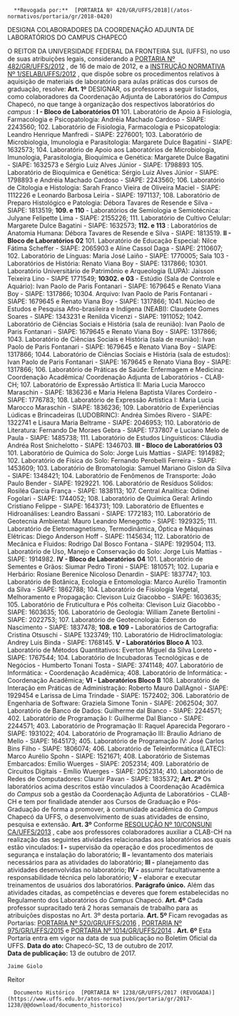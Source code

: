       **Revogada por:**  [PORTARIA Nº 420/GR/UFFS/2018](/atos-normativos/portaria/gr/2018-0420) 

   DESIGNA COLABORADORES DA COORDENAÇÃO ADJUNTA DE LABORATÓRIOS DO CAMPUS CHAPECÓ  

 O REITOR DA UNIVERSIDADE FEDERAL DA FRONTEIRA SUL (UFFS), no uso de suas atribuições legais, considerando a [PORTARIA Nº 482/GR/UFFS/2012](https://www.uffs.edu.br/atos-normativos/portaria/gr/2012-0482)  , de 16 de maio de 2012, e a [INSTRUÇÃO NORMATIVA Nº 1/SELAB/UFFS/2012](https://www.uffs.edu.br/atos-normativos/instrucao-normativa/selab/2012-0001)  , que dispõe sobre os procedimentos relativos à aquisição de materiais de laboratório para aulas práticas dos cursos de graduação, resolve:   **Art. 1º** DESIGNAR, os professores a seguir listados, como colaboradores da Coordenação Adjunta de Laboratórios do *Campus* Chapecó, no que tange à organização dos respectivos laboratórios do *campus* : **I - Bloco de Laboratórios 01**  101. Laboratório de Apoio à Fisiologia, Farmacologia e Psicopatologia: Andréia Machado Cardoso - SIAPE: 2243560; 102. Laboratório de Fisiologia, Farmacologia e Psicopatologia: Leandro Henrique Manfredi - SIAPE: 2276001; 103. Laboratório de Microbiologia, Imunologia e Parasitologia: Margarete Dulce Bagatini - SIAPE: 1632573; 104. Laboratório de Apoio aos Laboratórios de Microbiologia, Imunologia, Parasitologia, Bioquímica e Genética: Margarete Dulce Bagatini - SIAPE: 1632573 e Sérgio Luiz Alves Júnior - SIAPE: 1798893 105. Laboratório de Bioquímica e Genética: Sérgio Luiz Alves Júnior - SIAPE: 1798893 e Andréia Machado Cardoso - SIAPE: 2243560; 106. Laboratório de Citologia e Histologia: Sarah Franco Vieira de Oliveira Maciel - SIAPE: 1112226 e Leonardo Barbosa Leiria - SIAPE: 1971137; 108. Laboratório de Preparo Histológico e Patologia: Débora Tavares de Resende e Silva - SIAPE: 1813519; **109. e 110** - Laboratórios de Semiologia e Semiotécnica: Julyane Felipette Lima - SIAPE: 2155226; 111. Laboratório de Cultivo Celular: Margarete Dulce Bagatini - SIAPE: 1632573; **112. e 113** : Laboratórios de Anatomia Humana: Débora Tavares de Resende e Silva - SIAPE: 1813519. **II - Bloco de Laboratórios 02**  101. Laboratório de Educação Especial: Nilce Fátima Scheffer - SIAPE: 2065903 e Aline Cassol Daga - SIAPE: 2110607; 102. Laboratório de Línguas: Maria José Laiño - SIAPE: 1770005; Sala 103 - Laboratórios de História: Renato Viana Boy - SIAPE: 1317866; 10301. Laboratório Universitário de Patrimônio e Arqueologia (LUPA): Jaisson Teixeira Lino - SIAPE 1771549; **10302. e 03** - Estúdio (Sala de Controle e Aquário): Ivan Paolo de Paris Fontanari - SIAPE: 1679645 e Renato Viana Boy - SIAPE: 1317866; 10304. Arquivo: Ivan Paolo de Paris Fontanari - SIAPE: 1679645 e Renato Viana Boy - SIAPE: 1317866; 1041. Núcleo de Estudos e Pesquisa Afro-brasileira e Indígena (NEABI): Claudete Gomes Soares - SIAPE: 1343231 e Renilda Vicenzi - SIAPE: 1911052; 1042. Laboratório de Ciências Sociais e História (sala de reunião): Ivan Paolo de Paris Fontanari - SIAPE: 1679645 e Renato Viana Boy - SIAPE: 1317866; 1043. Laboratório de Ciências Sociais e História (sala de reunião): Ivan Paolo de Paris Fontanari - SIAPE: 1679645 e Renato Viana Boy - SIAPE: 1317866; 1044. Laboratório de Ciências Sociais e História (sala de estudos): Ivan Paolo de Paris Fontanari - SIAPE: 1679645 e Renato Viana Boy - SIAPE: 1317866; 106. Laboratório de Práticas de Saúde: Enfermagem e Medicina: Coordenação Acadêmica/ Coordenação Adjunta de Laboratórios - CLAB-CH; 107. Laboratório de Expressão Artística II: Maria Lucia Marocco Maraschin - SIAPE: 1836236 e Maria Helena Baptista Vilares Cordeiro - SIAPE: 1776783; 108. Laboratório de Expressão Artística I: Maria Lucia Marocco Maraschin - SIAPE: 1836236; 109. Laboratório de Experiências Lúdicas e Brincadeiras (LUDOBRINC): Andréa Simões Rivero - SIAPE: 1322741 e Lisaura Maria Beltrame - SIAPE: 2046953; 110. Laboratório de Literatura: Fernando De Moraes Gebra - SIAPE: 1737807 e Luciano Melo de Paula - SIAPE: 1485738; 111. Laboratório de Estudos Linguísticos: Cláudia Andréa Rost Snichelotto - SIAPE: 1346703. **III - Bloco de Laboratórios 03**  101. Laboratório de Química do Solo: Jorge Luis Mattias - SIAPE: 1914982; 102. Laboratório de Física do Solo: Fernando Perobelli Ferreira - SIAPE: 1453609; 103. Laboratório de Bromatologia: Samuel Mariano Gislon da Silva - SIAPE: 1348421; 104. Laboratório de Fenômenos de Transporte: João Paulo Bender - SIAPE: 1929221. 106. Laboratório de Resíduos Sólidos: Rosiléa Garcia França - SIAPE: 1838113; 107. Central Analítica: Odinei Fogolari - SIAPE: 1744052; 108. Laboratório de Química Geral: Arlindo Cristiano Felippe - SIAPE: 1643731; 109. Laboratório de Efluentes e Hidroanálises: Leandro Bassani - SIAPE: 1772183; 110. Laboratório de Geotecnia Ambiental: Mauro Leandro Menegotto - SIAPE: 1929325; 111. Laboratório de Eletromagnetismo, Termodinâmica, Óptica e Máquinas Elétricas: Diego Anderson Hoff - SIAPE: 1145634; 112. Laboratório de Mecânica e Fluidos: Rodrigo Dal Bosco Fontana - SIAPE: 1929504; 113. Laboratório de Uso, Manejo e Conservação do Solo: Jorge Luis Mattias - SIAPE: 1914982. **IV - Bloco de Laboratórios 04**  101. Laboratório de Sementes e Grãos: Siumar Pedro Tironi - SIAPE: 1810571; 102. Luparia e Herbário: Rosiane Berenice Nicoloso Denardin - SIAPE: 1837747; 103. Laboratório de Botânica, Ecologia e Entomologia: Marco Aurélio Tramontin da Silva - SIAPE: 1862788; 104. Laboratório de Fisiologia Vegetal, Melhoramento e Propagação: Clevison Luiz Giacobbo - SIAPE: 1603635; 105. Laboratório de Fruticultura e Pós colheita: Clevison Luiz Giacobbo - SIAPE: 1603635; 106. Laboratório de Geologia: William Zanete Bertolini - SIAPE: 2022753; 107. Laboratório de Geotecnologia: Ederson do Nascimento - SIAPE: 1837478; **108. e 109 -** Laboratórios de Cartografia: Cristina Otsuschi - SIAPE 1323749; 110. Laboratório de Hidroclimatologia: Andrey Luis Binda - SIAPE: 1768145. **V - Laboratórios Bloco A**  103. Laboratório de Métodos Quantitativos: Everton Miguel da Silva Loreto **-** SIAPE: 1767544; 104. Laboratório de Incubadoras Tecnológicas e de Negócios - Humberto Tonani Tosta - SIAPE: 3741148; 407. Laboratório de Informática: **-** Coordenação Acadêmica; 408. Laboratório de Informática: **-** Coordenação Acadêmica; **VI - Laboratórios Bloco B**  108. Laboratório de Interação em Práticas de Administração: Roberto Mauro DallAgnol - SIAPE: 1929454 e Larissa de Lima Trindade - SIAPE: 1572402; 306. Laboratório de Engenharia de Software: Graziela Simone Tonin - SIAPE: 2062504; 307. Laboratório de Banco de Dados: Guilherme dal Bianco - SIAPE: 2244571; 402. Laboratório de Programação I: Guilherme Dal Bianco - SIAPE: 2244571; 403. Laboratório de Programação II: Raquel Aparecida Pegoraro - SIAPE: 1931022; 404. Laboratório de Programação III: Braulio Adriano de Mello - SIAPE: 1645173; 405. Laboratório de Programação IV: José Carlos Bins Filho - SIAPE: 1806074; 406. Laboratório de Teleinformática (LATEC): Marco Aurélio Spohn - SIAPE: 1521671; 408. Laboratório de Sistemas Embarcados: Emílio Wuerges - SIAPE: 2052314; 409. Laboratório de Circuitos Digitais - Emílio Wuerges - SIAPE: 2052314; 410. Laboratório de Redes de Computadores: Claunir Pavan - SIAPE: 1835372;   **Art. 2º** Os laboratórios acima descritos estão vinculados à Coordenação Acadêmica do *Campus* sob a gestão da Coordenação Adjunta de Laboratórios - CLAB-CH e tem por finalidade atender aos Cursos de Graduação e Pós-Graduação de forma a promover, à comunidade acadêmica do *Campus* Chapecó da UFFS, o desenvolvimento de suas atividades de ensino, pesquisa e extensão.   **Art. 3º** Conforme [RESOLUÇÃO Nº 10/CONSUNI CA/UFFS/2013](https://www.uffs.edu.br/atos-normativos/resolucao/consunica/2013-0010)  , cabe aos professores colaboradores auxiliar a CLAB-CH na realização das seguintes atividades relacionadas aos laboratórios aos quais estão vinculados: **I -** supervisão da operação e dos procedimentos de segurança e instalação do laboratório; **II -** levantamento dos materiais necessários para as atividades do laboratório; **III -** planejamento das atividades desenvolvidas no laboratório; **IV -** assumir facultativamente a responsabilidade técnica pelo laboratório; **V -** elaborar e executar treinamentos de usuários dos laboratórios. **Parágrafo único.** Além das atividades citadas, as competências e deveres que forem estabelecidas no Regulamento dos Laboratórios do *Campus* Chapecó.   **Art. 4º** Cada professor supracitado terá 2 horas semanais de trabalho para as atribuições dispostas no Art. 3º desta portaria.   **Art. 5º** Ficam revogadas as Portarias: [PORTARIA Nº 520/GR/UFFS/2016](https://www.uffs.edu.br/atos-normativos/portaria/gr/2016-0520)  , [PORTARIA Nº 975/GR/UFFS/2015](https://www.uffs.edu.br/atos-normativos/portaria/gr/2015-0975)  e [PORTARIA Nº 1014/GR/UFFS/2014](https://www.uffs.edu.br/atos-normativos/portaria/gr/2014-1014)  .   **Art. 6º** Esta Portaria entra em vigor na data de sua publicação no Boletim Oficial da UFFS.      **Data do ato:** Chapecó-SC, 13 de outubro de 2017.   
 **Data de publicação:**  13 de outubro de 2017. 

    Jaime Giolo   
 Reitor 

      Documento Histórico  [PORTARIA Nº 1238/GR/UFFS/2017 (REVOGADA)](https://www.uffs.edu.br/atos-normativos/portaria/gr/2017-1238/@@download/documento_historico)     
      